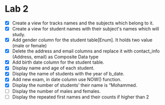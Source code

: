 # 		               Lab 2



- [x] Create a view for tracks names and the subjects which belong to it.
- [x] Create a view for student names with their subject's names
  which will study.
- [x] Add gender column for the student table[Enum]. It holds two
  value (male or female)
- [x] Delete the address and email columns and replace it with
  contact_info (Address, email) as Composite Data type
- [x] Add birth date column for the student table.
- [x] Display name and age of each student.
- [x] Display the name of students with the year of b_date.
- [x] Add new exam, in date column use NOW() function.
- [x] Display the number of students’ their name is “Mohammed.
- [ ] Display the number of males and females.
- [ ] Display the repeated first names and their counts if
  higher than 2